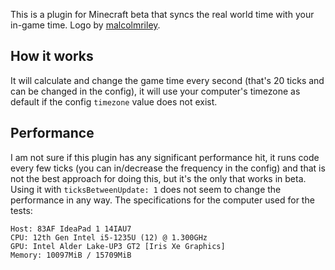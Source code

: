 This is a plugin for Minecraft beta that syncs the real world time with your in-game time. Logo by [malcolmriley](https://github.com/malcolmriley/unused-textures/blob/master/items/).

## How it works
It will calculate and change the game time every second (that's 20 ticks and can be changed in the config), it will use your computer's timezone as default if the config `timezone` value does not exist.

## Performance
I am not sure if this plugin has any significant performance hit, it runs code every few ticks (you can in/decrease the frequency in the config) and that is not the best approach for doing this, but it's the only that works in beta. Using it with `ticksBetweenUpdate: 1` does not seem to change the performance in any way. The specifications for the computer used for the tests:

```
Host: 83AF IdeaPad 1 14IAU7
CPU: 12th Gen Intel i5-1235U (12) @ 1.300GHz
GPU: Intel Alder Lake-UP3 GT2 [Iris Xe Graphics]
Memory: 10097MiB / 15709MiB
```